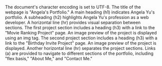 The document's character encoding is set to UTF-8.
The title of the webpage is "Angela's Portfolio."
A main heading (h1) indicates Angela Yu's portfolio.
A subheading (h2) highlights Angela Yu's profession as a web developer.
A horizontal line (hr) provides visual separation between sections.
The first project section includes a heading (h3) with a link to the "Movie Ranking Project" page. An image preview of the project is displayed using an img tag.
The second project section includes a heading (h3) with a link to the "Birthday Invite Project" page. An image preview of the project is displayed.
Another horizontal line (hr) separates the project sections.
Links (a) are provided to navigate to different sections of the portfolio, including "flex basis," "About Me," and "Contact Me."


